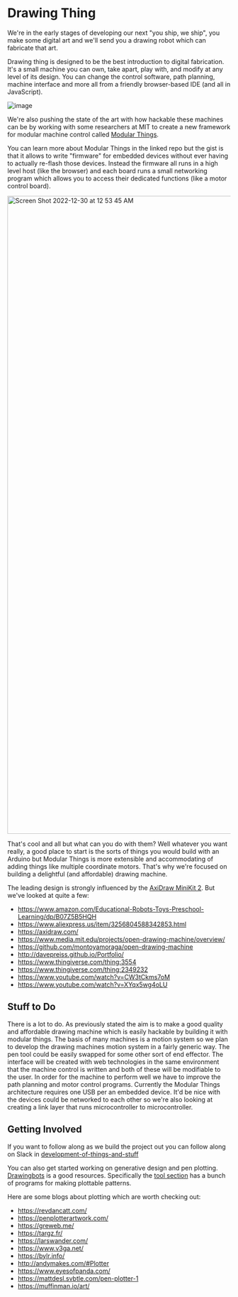 # Drawing Thing

We're in the early stages of developing our next "you ship, we ship", you make some digital art and we'll send you a drawing robot which can fabricate that art. 

Drawing thing is designed to be the best introduction to digital fabrication. It's a small machine you can own, take apart, play with, and modify at any level of its design. You can change the control software, path planning, machine interface and more all from a friendly browser-based IDE (and all in JavaScript).

![image](https://user-images.githubusercontent.com/27078897/210051827-ec3f2719-cfe1-448b-9c77-6a50a4dd31cd.png)

We're also pushing the state of the art with how hackable these machines can be by working with some researchers at MIT to create a new framework for modular machine control called [Modular Things](https://github.com/modular-things/modular-things
). 

You can learn more about Modular Things in the linked repo but the gist is that it allows to write "firmware" for embedded devices without ever having to actually re-flash those devices. Instead the firmware all runs in a high level host (like the browser) and each board runs a small networking program which allows you to access their dedicated functions (like a motor control board).   

<img width="1437" alt="Screen Shot 2022-12-30 at 12 53 45 AM" src="https://user-images.githubusercontent.com/27078897/210052343-8938f17c-c92b-4b83-9663-519fa1a02fe5.png">

That's cool and all but what can you do with them? Well whatever you want really, a good place to start is the sorts of things you would build with an Arduino but Modular Things is more extensible and accommodating of adding things like multiple
coordinate motors. That's why we're focused on building a delightful (and affordable) drawing machine. 

The leading design is strongly influenced by the [AxiDraw MiniKit 2](https://cdn.evilmadscientist.com/dl/ad/public/AxiDraw_MiniKit_v2.5b.pdf). But we've looked at quite a few:

- https://www.amazon.com/Educational-Robots-Toys-Preschool-Learning/dp/B07Z5B5HQH
- https://www.aliexpress.us/item/3256804588342853.html
- https://axidraw.com/
- https://www.media.mit.edu/projects/open-drawing-machine/overview/
- https://github.com/montoyamoraga/open-drawing-machine
- http://davepreiss.github.io/Portfolio/
- https://www.thingiverse.com/thing:3554
- https://www.thingiverse.com/thing:2349232
- https://www.youtube.com/watch?v=CW3tCkms7oM
- https://www.youtube.com/watch?v=XYqx5wg4oLU

## Stuff to Do

There is a lot to do. As previously stated the aim is to make a good quality and affordable drawing machine which is easily hackable by building it with modular things. The basis of many machines is a motion system so we plan to develop the drawing machines motion system in a fairly generic way. The pen tool could be easily swapped for some other sort of end effector. The interface will be created with web technologies in the same environment that the machine control is written and both of these will be modifiable to the user. In order for the machine to perform well we have to improve the path planning and motor control programs. Currently the Modular Things architecture requires one USB per an embedded device. It'd be nice with the devices could be networked to each other so we're also looking at creating a link layer that runs microcontroller to microcontroller.

## Getting Involved

If you want to follow along as we build the project out you can follow along on Slack in [development-of-things-and-stuff](https://app.slack.com/client/T0266FRGM/C04GCH8A91D/thread/C04GCH8A91D-1672275851.810779)

You can also get started working on generative design and pen plotting. [Drawingbots](https://drawingbots.net/) is a good resources. Specifically the [tool section](https://drawingbots.net/knowledge/tools) has a bunch of programs for making plottable patterns.

Here are some blogs about plotting which are worth checking out:

- https://revdancatt.com/
- https://penplotterartwork.com/
- https://greweb.me/
- https://targz.fr/
- https://larswander.com/
- https://www.v3ga.net/
- https://bylr.info/
- http://andymakes.com/#Plotter
- https://www.eyesofpanda.com/
- https://mattdesl.svbtle.com/pen-plotter-1
- https://muffinman.io/art/

